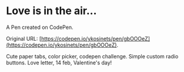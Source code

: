 # Love is in the air...

A Pen created on CodePen.

Original URL: [https://codepen.io/ykosinets/pen/gbOOOeZ](https://codepen.io/ykosinets/pen/gbOOOeZ).

Cute paper tabs, color picker, codepen challenge.
Simple custom radio buttons. Love letter, 14 feb, Valentine's day!
